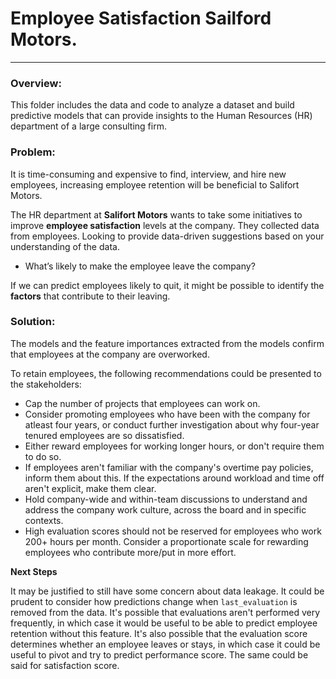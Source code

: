 # Employee Satisfaction Sailford Motors.
---

### **Overview:**

This folder includes the data and code to analyze a dataset and build predictive models that can provide insights to the Human Resources (HR) department of a large consulting firm.

### **Problem:**

It is time-consuming and expensive to find, interview, and hire new employees, increasing employee retention will be beneficial to Salifort Motors.

The HR department at **Salifort Motors** wants to take some initiatives to improve **employee satisfaction** levels at the company. 
They collected data from employees. Looking to provide data-driven suggestions based on your understanding of the data.

- What’s likely to make the employee leave the company?

If we can predict employees likely to quit, it might be possible to identify the **factors** that contribute to their leaving. 

### **Solution:**

The models and the feature importances extracted from the models confirm that employees at the company are overworked. 

To retain employees, the following recommendations could be presented to the stakeholders:

* Cap the number of projects that employees can work on.
* Consider promoting employees who have been with the company for atleast four years, or conduct further investigation about why four-year tenured employees are so dissatisfied. 
* Either reward employees for working longer hours, or don't require them to do so. 
* If employees aren't familiar with the company's overtime pay policies, inform them about this. If the expectations around workload and time off aren't explicit, make them clear. 
* Hold company-wide and within-team discussions to understand and address the company work culture, across the board and in specific contexts. 
* High evaluation scores should not be reserved for employees who work 200+ hours per month. Consider a proportionate scale for rewarding employees who contribute more/put in more effort. 

**Next Steps**

It may be justified to still have some concern about data leakage. It could be prudent to consider how predictions change when `last_evaluation` is removed from the data. It's possible that evaluations aren't performed very frequently, in which case it would be useful to be able to predict employee retention without this feature. It's also possible that the evaluation score determines whether an employee leaves or stays, in which case it could be useful to pivot and try to predict performance score. The same could be said for satisfaction score. 


